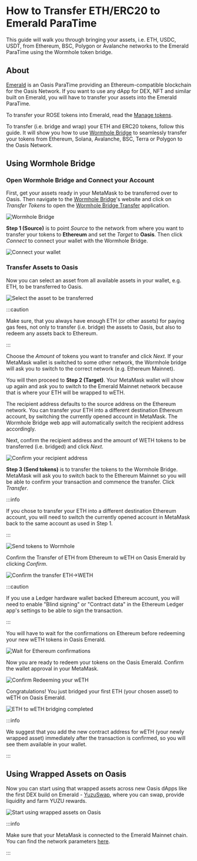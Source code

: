 # How to Transfer ETH/ERC20 to Emerald ParaTime

This guide will walk you through bringing your assets, i.e. ETH, USDC, USDT,
from Ethereum, BSC, Polygon or Avalanche networks to the Emerald ParaTime using
the Wormhole token bridge.

## About

[Emerald](/dapp/emerald/) is an Oasis ParaTime providing an Ethereum-compatible blockchain for the Oasis Network. If you want to use any dApp for DEX, NFT and similar built on Emerald, you will have to transfer your assets into the Emerald ParaTime.

To transfer your ROSE tokens into Emerald, read the [Manage tokens](README.mdx).

To transfer (i.e. bridge and wrap) your ETH and ERC20 tokens, follow this guide. It will show you how to use [Wormhole Bridge](https://wormholebridge.com) to seamlessly transfer your tokens from Ethereum, Solana, Avalanche, BSC, Terra or Polygon to the Oasis Network.

## Using Wormhole Bridge

### Open Wormhole Bridge and Connect your Account

First, get your assets ready in your MetaMask to be transferred over to Oasis. Then navigate to the [Wormhole Bridge](https://wormholebridge.com)'s website and click on _Transfer Tokens_ to open the [Wormhole Bridge Transfer](https://wormholebridge.com/#/transfer) application.

![Wormhole Bridge](../images/manage-tokens/wormhole/index.png)

**Step 1 (Source)** is to point _Source_ to the network from where you want to transfer your tokens to **Ethereum** and set the _Target_ to **Oasis**. Then click _Connect_ to connect your wallet with the Wormhole Bridge.

![Connect your wallet](../images/manage-tokens/wormhole/connect_wallet.png)

### Transfer Assets to Oasis

Now you can select an asset from all available assets in your wallet, e.g. ETH, to be transferred to Oasis.

![Select the asset to be transferred](../images/manage-tokens/wormhole/select_source_dest_amount.png)

:::caution

Make sure, that you always have enough ETH (or other assets) for paying gas fees, not only to transfer (i.e. bridge) the assets to Oasis, but also to redeem any assets back to Ethereum.

:::

Choose the _Amount_ of tokens you want to transfer and click _Next_. If your MetaMask wallet is switched to some other network, the Wormhole bridge will ask you to switch to the correct network (e.g. Ethereum Mainnet).

You will then proceed to **Step 2 (Target)**. Your MetaMask wallet will show up again and ask you to switch to the Emerald Mainnet network because that is where your ETH will be wrapped to wETH.

The recipient address defaults to the source address on the Ethereum network. You can transfer your ETH into a different destination Ethereum account, by switching the currently opened account in MetaMask. The Wormhole Bridge web app will automatically switch the recipient address accordingly.

Next, confirm the recipient address and the amount of WETH tokens to be transferred (i.e. bridged) and click _Next_.

![Confirm your recipient address](../images/manage-tokens/wormhole/switch_to_emerald.png)

**Step 3 (Send tokens)** is to transfer the tokens to the Wormhole Bridge. MetaMask will ask you to switch back to the Ethereum Mainnet so you will be able to confirm your transaction and commence the transfer. Click _Transfer_.

:::info

If you chose to transfer your ETH into a different destination Ethereum account, you will need to switch the currently opened account in MetaMask back to the same account as used in Step 1.

:::

![Send tokens to Wormhole](../images/manage-tokens/wormhole/send_tokens_to_wormhole.png)

Confirm the Transfer of ETH from Ethereum to wETH on Oasis Emerald by clicking _Confirm_.

![Confirm the transfer ETH->WETH](../images/manage-tokens/wormhole/confirm_transaction_ETH_WETH.png)

:::caution

If you use a Ledger hardware wallet backed Ethereum account, you will need to enable "Blind signing" or "Contract data" in the Ethereum Ledger app's settings to be able to sign the transaction.

:::

You will have to wait for the confirmations on Ethereum before redeeming your new wETH tokens in Oasis Emerald.

![Wait for Ethereum confirmations](../images/manage-tokens/wormhole/send_tokens.png)

Now you are ready to redeem your tokens on the Oasis Emerald. Confirm the wallet approval in your MetaMask.

![Confirm Redeeming your wETH](../images/manage-tokens/wormhole/redeem_tokens.png)

Congratulations! You just bridged your first ETH (your chosen asset) to wETH on Oasis Emerald.

![ETH to wETH bridging completed](../images/manage-tokens/wormhole/redeem_tokens2.png)

:::info

We suggest that you add the new contract address for wETH (your newly wrapped asset) immediately after the transaction is confirmed, so you will see them available in your wallet.

:::

## Using Wrapped Assets on Oasis

Now you can start using that wrapped assets across new Oasis dApps like the first DEX build on Emerald - [YuzuSwap](https://yuzu-swap.com), where you can swap, provide liquidity and farm YUZU rewards.

![Start using wrapped assets on Oasis](../images/manage-tokens/wormhole/yuzuswap.png)

:::info

Make sure that your MetaMask is connected to the Emerald Mainnet chain. You
can find the network parameters [here](../../dapp/emerald/network.mdx#rpc-endpoints).

:::

